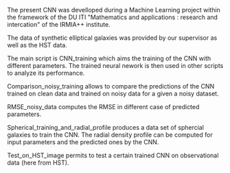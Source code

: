 The present CNN was develloped during a Machine Learning project within the framework of the DU ITI "Mathematics and applications : research and intercation" of the IRMIA++ institute.

The data of synthetic elliptical galaxies was provided by our supervisor as well as the HST data.

The main script is CNN_training which aims the training of the CNN with different parameters. The trained neural nework is then used in other scripts to analyze its performance.

Comparison_noisy_training allows to compare the predictions of the CNN trained on clean data and trained on noisy data for a given a noisy dataset.

RMSE_noisy_data computes the RMSE in different case of predicted parameters.

Spherical_training_and_radial_profile produces a data set of sphercial galaxies to train the CNN. The radial density profile can be computed for input parameters and the predicted ones by the CNN.

Test_on_HST_image permits to test a certain trained CNN on observational data (here from HST). 
